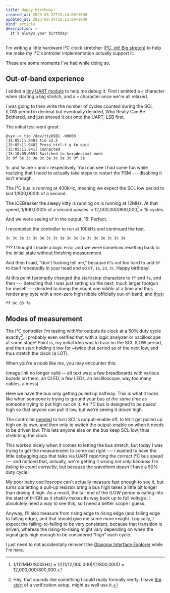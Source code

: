 ```yaml
---
title: Happy birthday!
created_at: 2023-08-22T15:24:00+1000
updated_at: 2023-08-24T16:13:00+1000
kind: article
description: >-
  It's always your birthday!
---
```


<section id="opening">

I'm writing a little hardware I²C clock stretcher ([I²C, oh! Big stretch]) to
help me make my I²C controller implementation actually support it.

These are some moments I've had while doing so.

[I²C, oh! Big stretch]: https://hrzn.ee/kivikakk/i2c_obs

</section>

<section id="oobe">

## Out-of-band experience

I added a [tiny UART module] to help me debug it. First I emitted a `<`
character when starting a big stretch, and a `>` character once we're all
relaxed.

[tiny UART module]: https://hrzn.ee/kivikakk/i2c_obs/commit/1078a55c9f5bd63fae9707586393535ed7afcd07#diff-fbbd4dd0ae5cec5958577b18349c32c4e93ed8df0846aacdfe916267b503e6f4

I was going to then write the number of cycles counted during the SCL tLOW
period in decimal but eventually decided, Who Really Can Be Bothered, and just
shoved it out onto the UART, LSB first.

The initial test went great:

```console?prompt=>
@vyx ~> tio /dev/ttyUSB1 -b9600
[15:05:11.940] tio v2.5
[15:05:11.940] Press ctrl-t q to quit
[15:05:11.941] Connected
[15:10:05.065] Switched to hexadecimal mode
3c 0f 3e 3c 3e 3c 3e 3c 3e 3c 0f 3e
```

`3c` and `3e` are `<` and `>` respectively. You can see I had some fun while
realizing that I need to actually take steps to restart the FSM --- disabling it
isn't enough.

The I²C bus is running at 400kHz, meaning we expect the SCL low period to last
1/800,000th of a second.

The iCEBreaker the sleepy kitty is running on is running at 12MHz. At that
speed, 1/800,000th of a second passes in 12,000,000/800,000[^maths] = 15 cycles.

[^maths]: 1/(12MHz/800kHz) = 1/((1/12,000,000)/(1/800,000)) = 12,000,000/800,000.

And we were seeing `0f` in the output, 15! Perfect.

I recompiled the controller to run at 100kHz and continued the test.

```console
3c 3c 3e 3c 3c 3e 3c 3c 3e 3c 3c 3e 3c 3c 3e 3c 3c 3e
```

??? I thought I made a logic error and we were somehow resetting back to the
initial state without finishing measurement.

And then I said, "don't fucking tell me," because it's not too hard to add `0f`
to itself repeatedly in your head and so `0f`, `1e`, `2d`, `3c`. Happy birthday!

At this point I promptly changed the start/stop characters to `ff` and `fe`, and
then --- detecting that I was just setting up the next, much larger footgun for
myself --- decided to dump the count one _nibble_ at a time and thus render any
byte with a non-zero high nibble officially out-of-band, and [thus]:

```console
ff 0c 03 fe
```

</section>

<section id="measurement">

## Modes of measurement

The I²C controller I'm testing with/for outputs its clock at a 50% duty
cycle exactly[^fv]. I probably even verified that with a logic analyzer or
oscilloscope at some stage! Point is, my initial idea was to train on the SCL
tLOW period, and then start holding it low for ~twice that period as of the next
low, and thus stretch the clock (a LOT).

When you're a noob like me, you may encounter this:

(image link no longer valid -- alt text was: a few breadboards with various
boards on them, an OLED, a few LEDs, an oscilloscope, way too many cables, a
mess)

Here we have the bus only getting pulled up halfway. This is what it looks like
when someone is trying to ground your bus _at the same time_ as someone trying
to put high out on it. An I²C bus is designed to be _pulled_ high so that anyone
can pull it low, but we're seeing it _driven_ high.

The controller [needed] to turn SCL's output-enable off, to let it get pulled up
high on its own, and then only to switch the output-enable on when it needs to
be driven low. This lets anyone else on the bus keep SCL low, thus stretching
the clock.

[needed]: https://hrzn.ee/kivikakk/sh1107/commit/bb7388b9f1a3635711337a304bc17e3c682c8508

This worked nicely when it comes to letting the bus stretch, but today I was
trying to get the measurement to come out right --- I wanted to have the little
debugging app that talks via UART reporting the correct I²C bus speed --- and
noticed that, actually, we're getting it wrong _not only because I'm failing to
count correctly_, but because the waveform _doesn't_ have a 50% duty cycle!

My poor baby oscilloscope can't actually measure fast enough to see it, but
_turns out_ letting a pull-up resistor bring a bus high takes a little bit
longer than driving it high. As a result, the tail end of the tLOW period is
eating into the start of tHIGH as it shakily makes its way back up to full
voltage. I absolutely need a way to see this, so I need a better scope I guess.

Anyway, I'll also measure from rising edge to rising edge (and falling edge to
falling edge), and that should give me some more insight. Logically, I expect
the falling-to-falling to be very consistent, because that transition is driven,
whereas the rising-to-rising might vary depending on when the signal gets high
enough to be considered "high" each cycle.

I just need to not accidentally reinvent the [Glasgow Interface Explorer] while
I'm here.

[Glasgow Interface Explorer]: https://www.crowdsupply.com/1bitsquared/glasgow

[^fv]: Hey, that sounds like something I could really formally verify.
  I have [the start] of a verification setup, might as well use it.
  
  [the start]: https://hrzn.ee/kivikakk/sh1107/blob/7b05e685eb6ee53b9f069410c9f12005cd580d99/sh1107/formal/__init__.py#L133-L155

</section>

[thus]: https://hrzn.ee/kivikakk/i2c_obs/commit/da9b89b43319114f3bb0fd43511ae934b10b7fac
